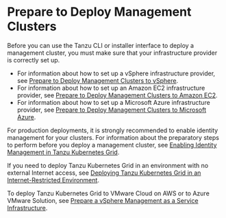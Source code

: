 # Prepare to Deploy Management Clusters

Before you can use the Tanzu CLI or installer interface to deploy a management cluster, you must make sure that your infrastructure provider is correctly set up.

- For information about how to set up a vSphere infrastructure provider, see [Prepare to Deploy Management Clusters to vSphere](vsphere.md).
- For information about how to set up an Amazon EC2 infrastructure provider, see [Prepare to Deploy Management Clusters to Amazon EC2](aws.md).
- For information about how to set up a Microsoft Azure infrastructure provider, see [Prepare to Deploy Management Clusters to Microsoft Azure](azure.md).

For production deployments, it is strongly recommended to enable identity management for your clusters. For information about the preparatory steps to perform before you deploy a management cluster, see [Enabling Identity Management in Tanzu Kubernetes Grid](enabling-id-mgmt.md).

If you need to deploy Tanzu Kubernetes Grid in an environment with no external Internet access, see [Deploying Tanzu Kubernetes Grid in an Internet-Restricted Environment](airgapped-environments.md).

To deploy Tanzu Kubernetes Grid to VMware Cloud on AWS or to Azure VMware Solution, see [Prepare a vSphere Management as a Service Infrastructure](prepare-maas.md).
